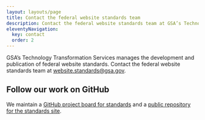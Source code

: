 ```yaml
---
layout: layouts/page
title: Contact the federal website standards team
description: Contact the federal website standards team at GSA’s Technology Transformation Services.
eleventyNavigation:
  key: contact
  order: 2
---
```


GSA’s Technology Transformation Services manages the development and publication of federal website standards. Contact the federal website standards team at website.standards@gsa.gov.

## Follow our work on GitHub

We maintain a [GitHub project board for standards](https://github.com/orgs/GSA-TTS/projects/48/views/1?filterQuery=label%3A%22Potential+standard%22) and a [public repository for the standards site](https://github.com/GSA-TTS/federal-website-standards).
